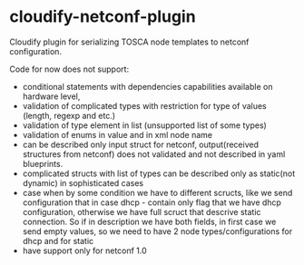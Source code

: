 # cloudify-netconf-plugin
Cloudify plugin for serializing TOSCA node templates to netconf configuration.

Code for now does not support:
* conditional statements with dependencies capabilities available on hardware level,
* validation of complicated types with restriction for type of values (length, regexp and etc.)
* validation of type element in list (unsupported list of some types)
* validation of enums in value and in xml node name
* can be described only input struct for netconf, output(received structures from netconf) does not validated and not described in yaml blueprints.
* complicated structs with list of types can be described only as static(not dynamic) in sophisticated cases
* case when by some condition we have to different scructs, like we send configuration that in case dhcp - contain only flag that we have dhcp configuration,
otherwise we have full scruct that descrive static connection. So if in description we have both fields, in first case we send empty values, so we need to have
2 node types/configurations for dhcp and for static
* have support only for netconf 1.0
